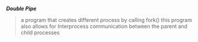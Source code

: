 __*Double Pipe*__
> a program that creates different process by calling fork()
> this program also allows for Interprocess communication between the parent and child processes
 

